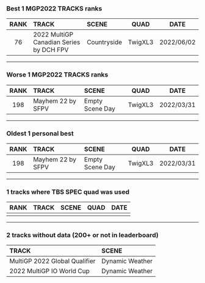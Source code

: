 ### Best 1 MGP2022 TRACKS ranks
|RANK|TRACK|SCENE|QUAD|DATE|
|:---:|:---|:---|:---:|:---:|
|76|2022 MultiGP Canadian Series by DCH FPV|Countryside|TwigXL3|2022/06/02|
---
### Worse 1 MGP2022 TRACKS ranks
|RANK|TRACK|SCENE|QUAD|DATE|
|:---:|:---|:---|:---:|:---:|
|198|Mayhem 22 by SFPV|Empty Scene Day|TwigXL3|2022/03/31|
---
### Oldest 1 personal best
|RANK|TRACK|SCENE|QUAD|DATE|
|:---:|:---|:---|:---:|:---:|
|198|Mayhem 22 by SFPV|Empty Scene Day|TwigXL3|2022/03/31|
---
### 1 tracks where TBS SPEC quad was used
|RANK|TRACK|SCENE|QUAD|DATE|
|:---:|:---|:---|:---:|:---:|
||||||
---
### 2 tracks without data (200+ or not in leaderboard)
|TRACK|SCENE|
|:---|:---|
|MultiGP 2022 Global Qualifier|Dynamic Weather|
|2022 MultiGP IO World Cup|Dynamic Weather|
